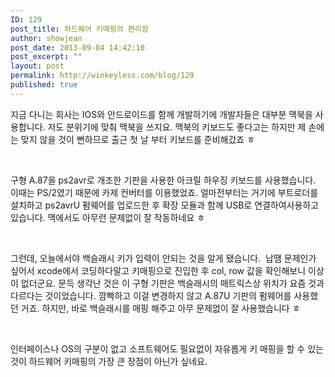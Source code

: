 ```yaml
---
ID: 129
post_title: 하드웨어 키매핑의 편리함
author: showjean
post_date: 2013-09-04 14:42:10
post_excerpt: ""
layout: post
permalink: http://winkeyless.com/blog/129
published: true
---
```

<p>지금 다니는 회사는 IOS와 안드로이드를 함께 개발하기에 개발자들은 대부분 맥북을 사용합니다. 저도 분위기에 맞춰 맥북을 쓰지요.&nbsp;맥북의 키보드도 좋다고는 하지만 제 손에는 맞지 않을 것이 뻔하므로&nbsp;출근 첫 날 부터 키보드를 준비해갔죠 ㅎ&nbsp;</p><p><br /></p><p>구형 A.87을 ps2avr로 개조한 기판을 사용한 아크릴 하우징 키보드를 사용했습니다. 이때는 PS/2였기 때문에 카제 컨버터를 이용했었죠.&nbsp;얼마전부터는 거기에 부트로더를 설치하고 ps2avrU 펌웨어를&nbsp;업로드한 후 확장 모듈과 함께 USB로 연결하여사용하고 있습니다. 맥에서도 아무런 문제없이 잘 작동하네요 ㅎ</p><p><br /></p><p>그런데, 오늘에서야 백슬래시 키가 입력이 안되는 것을 알게 됐습니다. &nbsp;납땜 문제인가 싶어서 xcode에서 코딩하다말고&nbsp;키매핑으로 진입한 후 col, row 값을 확인해보니 이상이 없더군요. 문득 생각난 것은 이 구형 기판은 백슬래시의 매트릭스상 위치가 요즘 것과 다르다는 것이었습니다. 깜빡하고 이걸 변경하지 않고 A.87U&nbsp;기판의 펌웨어를 사용했던 거죠. 하지만, 바로 백슬래시를 매핑 해주고 아무 문제없이 잘 사용했습니다 ㅎ</p><p><br /></p><p>인터페이스나 OS의 구분이 없고 소프트웨어도 필요없이&nbsp;자유롭게 키 매핑을 할 수 있는 것이 하드웨어 키매핑의 가장 큰 장점이 아닌가 싶네요.</p><p><br /></p><p><br /></p>